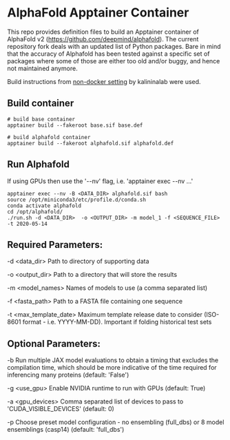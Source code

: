 # AlphaFold Apptainer Container

This repo provides definition files to build an Apptainer container of AlphaFold v2 (https://github.com/deepmind/alphafold). The current repository fork deals with an updated list of Python packages. Bare in mind that the accuracy of Alphafold has been tested against a specific set of packages where some of those are either too old and/or buggy, and hence not maintained anymore.

Build instructions from [non-docker setting](https://github.com/kalininalab/alphafold_non_docker) by kalininalab were used.

## Build container
```
# build base container
apptainer build --fakeroot base.sif base.def

# build alphafold container
apptainer build --fakeroot alphafold.sif alphafold.def
```

## Run Alphafold
If using GPUs then use the '--nv' flag, i.e. 'apptainer exec --nv ...'
```
apptainer exec --nv -B <DATA_DIR> alphafold.sif bash
source /opt/miniconda3/etc/profile.d/conda.sh
conda activate alphafold
cd /opt/alphafold/
./run.sh -d <DATA_DIR>  -o <OUTPUT_DIR> -m model_1 -f <SEQUENCE_FILE> -t 2020-05-14
```

## Required Parameters:

-d <data_dir> Path to directory of supporting data

-o <output_dir> Path to a directory that will store the results

-m <model_names> Names of models to use (a comma separated list)

-f <fasta_path> Path to a FASTA file containing one sequence

-t <max_template_date> Maximum template release date to consider (ISO-8601 format - i.e. YYYY-MM-DD). Important if folding historical test sets

## Optional Parameters:

-b Run multiple JAX model evaluations to obtain a timing that excludes the compilation time, which should be more indicative of the time required for inferencing many proteins (default: 'False')

-g <use_gpu> Enable NVIDIA runtime to run with GPUs (default: True)

-a <gpu_devices> Comma separated list of devices to pass to 'CUDA_VISIBLE_DEVICES' (default: 0)

-p Choose preset model configuration - no ensembling (full_dbs) or 8 model ensemblings (casp14) (default: 'full_dbs')
